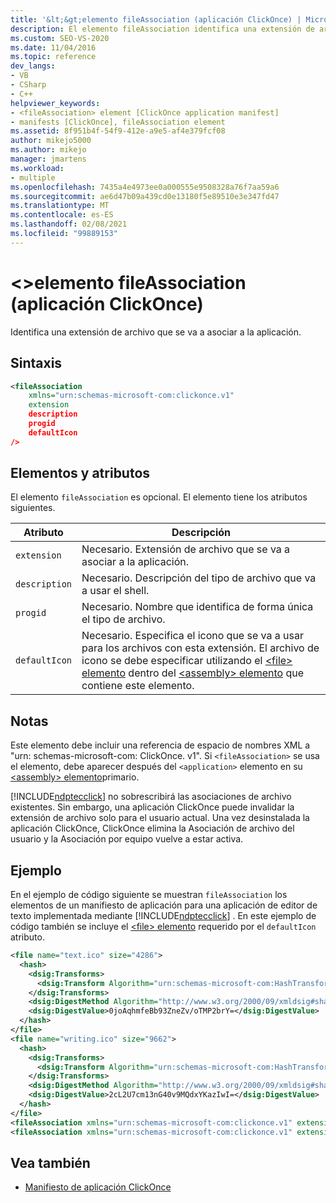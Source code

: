 ```yaml
---
title: '&lt;&gt;elemento fileAssociation (aplicación ClickOnce) | Microsoft Docs'
description: El elemento fileAssociation identifica una extensión de archivo que se va a asociar a la aplicación. El elemento fileAssociation es opcional.
ms.custom: SEO-VS-2020
ms.date: 11/04/2016
ms.topic: reference
dev_langs:
- VB
- CSharp
- C++
helpviewer_keywords:
- <fileAssociation> element [ClickOnce application manifest]
- manifests [ClickOnce], fileAssociation element
ms.assetid: 8f951b4f-54f9-412e-a9e5-af4e379fcf08
author: mikejo5000
ms.author: mikejo
manager: jmartens
ms.workload:
- multiple
ms.openlocfilehash: 7435a4e4973ee0a000555e9508328a76f7aa59a6
ms.sourcegitcommit: ae6d47b09a439cd0e13180f5e89510e3e347fd47
ms.translationtype: MT
ms.contentlocale: es-ES
ms.lasthandoff: 02/08/2021
ms.locfileid: "99889153"
---
```

# <a name="ltfileassociationgt-element-clickonce-application"></a>&lt;&gt;elemento fileAssociation (aplicación ClickOnce)
Identifica una extensión de archivo que se va a asociar a la aplicación.

## <a name="syntax"></a>Sintaxis

```xml
<fileAssociation
    xmlns="urn:schemas-microsoft-com:clickonce.v1"
    extension
    description
    progid
    defaultIcon
/>
```

## <a name="elements-and-attributes"></a>Elementos y atributos
 El elemento `fileAssociation` es opcional. El elemento tiene los atributos siguientes.

|Atributo|Descripción|
|---------------|-----------------|
|`extension`|Necesario. Extensión de archivo que se va a asociar a la aplicación.|
|`description`|Necesario. Descripción del tipo de archivo que va a usar el shell.|
|`progid`|Necesario. Nombre que identifica de forma única el tipo de archivo.|
|`defaultIcon`|Necesario. Especifica el icono que se va a usar para los archivos con esta extensión. El archivo de icono se debe especificar utilizando el [ \<file> elemento](../deployment/file-element-clickonce-application.md) dentro del [ \<assembly> elemento](../deployment/assembly-element-clickonce-application.md) que contiene este elemento.|

## <a name="remarks"></a>Notas
 Este elemento debe incluir una referencia de espacio de nombres XML a "urn: schemas-microsoft-com: ClickOnce. v1". Si `<fileAssociation>` se usa el elemento, debe aparecer después del `<application>` elemento en su [ \<assembly> elemento](../deployment/assembly-element-clickonce-application.md)primario.

 [!INCLUDE[ndptecclick](../deployment/includes/ndptecclick_md.md)] no sobrescribirá las asociaciones de archivo existentes. Sin embargo, una aplicación ClickOnce puede invalidar la extensión de archivo solo para el usuario actual. Una vez desinstalada la aplicación ClickOnce, ClickOnce elimina la Asociación de archivo del usuario y la Asociación por equipo vuelve a estar activa.

## <a name="example"></a>Ejemplo
 En el ejemplo de código siguiente se muestran `fileAssociation` los elementos de un manifiesto de aplicación para una aplicación de editor de texto implementada mediante [!INCLUDE[ndptecclick](../deployment/includes/ndptecclick_md.md)] . En este ejemplo de código también se incluye el [ \<file> elemento](../deployment/file-element-clickonce-application.md) requerido por el `defaultIcon` atributo.

```xml
<file name="text.ico" size="4286">
  <hash>
    <dsig:Transforms>
      <dsig:Transform Algorithm="urn:schemas-microsoft-com:HashTransforms.Identity" />
    </dsig:Transforms>
    <dsig:DigestMethod Algorithm="http://www.w3.org/2000/09/xmldsig#sha1" />
    <dsig:DigestValue>0joAqhmfeBb93ZneZv/oTMP2brY=</dsig:DigestValue>
  </hash>
</file>
<file name="writing.ico" size="9662">
  <hash>
    <dsig:Transforms>
      <dsig:Transform Algorithm="urn:schemas-microsoft-com:HashTransforms.Identity" />
    </dsig:Transforms>
    <dsig:DigestMethod Algorithm="http://www.w3.org/2000/09/xmldsig#sha1" />
    <dsig:DigestValue>2cL2U7cm13nG40v9MQdxYKazIwI=</dsig:DigestValue>
  </hash>
</file>
<fileAssociation xmlns="urn:schemas-microsoft-com:clickonce.v1" extension=".text" description="Text  Document (ClickOnce)" progid="Text.Document" defaultIcon="text.ico" />
<fileAssociation xmlns="urn:schemas-microsoft-com:clickonce.v1" extension=".writing" description="Writings (ClickOnce)" progid="Writing.Document" defaultIcon="writing.ico" />
```

## <a name="see-also"></a>Vea también
- [Manifiesto de aplicación ClickOnce](../deployment/clickonce-application-manifest.md)